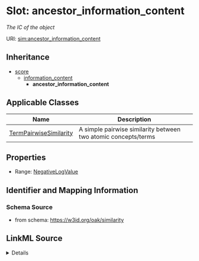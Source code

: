 # Slot: ancestor_information_content
_The IC of the object_


URI: [sim:ancestor_information_content](https://w3id.org/linkml/similarity/ancestor_information_content)




## Inheritance

* [score](score.md)
    * [information_content](information_content.md)
        * **ancestor_information_content**





## Applicable Classes

| Name | Description |
| --- | --- |
[TermPairwiseSimilarity](TermPairwiseSimilarity.md) | A simple pairwise similarity between two atomic concepts/terms






## Properties

* Range: [NegativeLogValue](NegativeLogValue.md)







## Identifier and Mapping Information







### Schema Source


* from schema: https://w3id.org/oak/similarity




## LinkML Source

<details>
```yaml
name: ancestor_information_content
description: The IC of the object
from_schema: https://w3id.org/oak/similarity
rank: 1000
is_a: information_content
alias: ancestor_information_content
domain_of:
- TermPairwiseSimilarity
range: NegativeLogValue

```
</details>